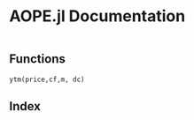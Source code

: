# AOPE.jl Documentation

```@contents
```

## Functions
```@docs
ytm(price,cf,m, dc)
```

## Index
```@index
```
